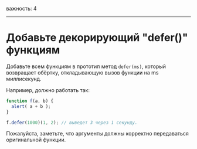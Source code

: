 важность: 4

---

# Добавьте декорирующий "defer()" функциям

Добавьте всем функциям в прототип метод `defer(ms)`, который возвращает обёртку, откладывающую вызов функции на ms миллисекунд.

Например, должно работать так:

```js
function f(a, b) {
  alert( a + b );
}

f.defer(1000)(1, 2); // выведет 3 через 1 секунду.
```

Пожалуйста, заметьте, что аргументы должны корректно передаваться оригинальной функции.
